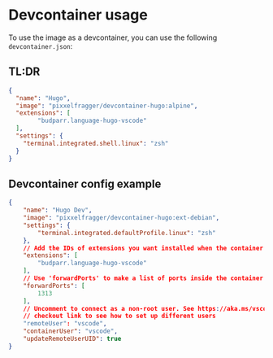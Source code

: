 # Devcontainer usage

To use the image as a devcontainer, you can use the following `devcontainer.json`:


## TL:DR

```json
{
  "name": "Hugo",
  "image": "pixxelfragger/devcontainer-hugo:alpine",
  "extensions": [
        "budparr.language-hugo-vscode"
  ],
  "settings": {
    "terminal.integrated.shell.linux": "zsh"
  }
}
```

## Devcontainer config example

```json
{
    "name": "Hugo Dev",
    "image": "pixxelfragger/devcontainer-hugo:ext-debian",
    "settings": {
        "terminal.integrated.defaultProfile.linux": "zsh"
    },
    // Add the IDs of extensions you want installed when the container is created.
    "extensions": [
        "budparr.language-hugo-vscode"
    ],
    // Use 'forwardPorts' to make a list of ports inside the container available locally.
    "forwardPorts": [
        1313
    ],
    // Uncomment to connect as a non-root user. See https://aka.ms/vscode-remote/containers/non-root.
    // checkout link to see how to set up different users
    "remoteUser": "vscode",
    "containerUser": "vscode",
    "updateRemoteUserUID": true
}
```

